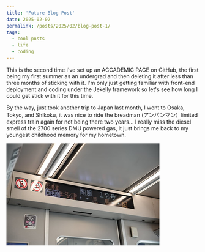 ```yaml
---
title: 'Future Blog Post'
date: 2025-02-02
permalink: /posts/2025/02/blog-post-1/
tags:
  - cool posts
  - life
  - coding
---
```


This is the second time I've set up an ACCADEMIC PAGE on GitHub, the first being my first summer as an undergrad and then deleting it after less than three months of sticking with it. I'm only just getting familiar with front-end deployment and coding under the Jekelly framework so let's see how long I could get stick with it for this time.

By the way, just took another trip to Japan last month, I went to Osaka, Tokyo, and Shikoku, it was nice to ride the breadman (アンパンマン）limited express train again for not being there two years... I really miss the diesel smell of the 2700 series DMU powered gas, it just brings me back to my youngest childhood memory for my hometown. 

<img src='/images/Nanpu_12_20250104.jpg'>
